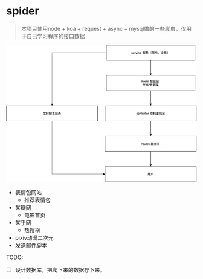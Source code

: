 # spider

>本项目使用node + koa + request + async + mysql做的一些爬虫，仅用于自己学习程序的接口数据

![](https://raw.githubusercontent.com/Zenquan/diagrams/master/img/20201211140908.png)


- 表情包网站
  - 推荐表情包
- 某瓣网
  - 电影首页
- 某乎网
  - 热搜榜
- pixiv动漫二次元
- 发送邮件脚本

TODO:
- [ ] 设计数据库，把爬下来的数据存下来。
